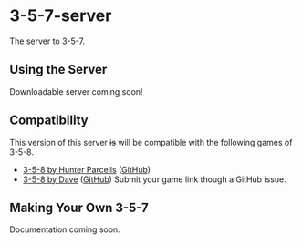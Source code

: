 # 3-5-7-server
The server to 3-5-7.

## Using the Server
Downloadable server coming soon!

## Compatibility
This version of this server ~~is~~ will be compatible with the following games of 3-5-8.
- [3-5-8 by Hunter Parcells](https://hparcells.me/games/3-5-7/) ([GitHub](https://github.com/hparcells/3-5-7/))
- [3-5-8 by Dave]() ([GitHub](https://github.com/imdaveead/3-5-7/))
Submit your game link though a GitHub issue.

## Making Your Own 3-5-7
Documentation coming soon.
